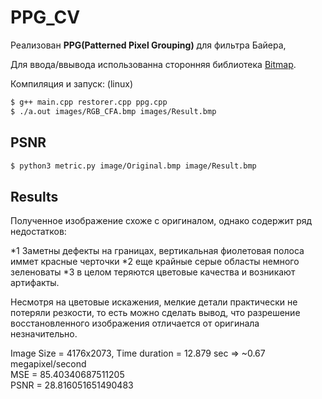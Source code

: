 # PPG_CV

Реализован **PPG(Patterned Pixel Grouping)** для фильтра Байера, 

Для ввода/ввывода использованна сторонняя библиотека [Bitmap](https://github.com/ArashPartow/bitmap).

Компиляция и запуск: (linux)
```sh
$ g++ main.cpp restorer.cpp ppg.cpp
$ ./a.out images/RGB_CFA.bmp images/Result.bmp
```

## PSNR
```sh
$ python3 metric.py image/Original.bmp image/Result.bmp
```
## Results

Полученное изображение схоже с оригиналом, однако содержит ряд недостатков:

*1 Заметны дефекты на границах, вертикальная фиолетовая полоса иммет красные черточки
*2 еще крайные серые областы немного зеленоваты
*3 в целом теряются цветовые качества и возникают артифакты.

Несмотря на цветовые искажения, мелкие детали практически не потеряли резкости, то есть можно сделать вывод, что разрешение восстановленного изображения отличается от оригинала незначительно.

Image Size = 4176x2073,  Time duration = 12.879 sec => ~0.67 megapixel/second\
MSE =  85.40340687511205\
PSNR =  28.816051651490483
